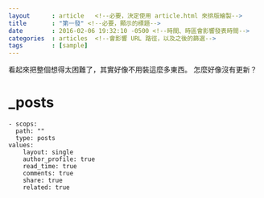 ```yaml
---
layout      : article   <!--必要，決定使用 article.html 來排版繪製-->
title       : "第一發" <!--必要，顯示的標題-->
date        : 2016-02-06 19:32:10 -0500 <!--時間、時區會影響發表時間-->
categories  : articles  <!--會影響 URL 路徑，以及之後的篩選-->
tags        : [sample]
---
```


看起來把整個想得太困難了，其實好像不用裝這麼多東西。
怎麼好像沒有更新？
# _posts
    - scops:
      path: ""
      type: posts
    values:
        layout: single
        author_profile: true
        read_time: true
        comments: true
        share: true
        related: true
